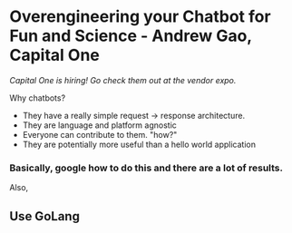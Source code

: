 # Overengineering your Chatbot for Fun and Science - Andrew Gao, Capital One

_Capital One is hiring! Go check them out at the vendor expo._

Why chatbots? 
- They have a really simple request -> response architecture. 
- They are language and platform agnostic
- Everyone can contribute to them. "how?"
- They are potentially more useful than a hello world application

### Basically, google how to do this and there are a lot of results. 

Also,
## Use GoLang